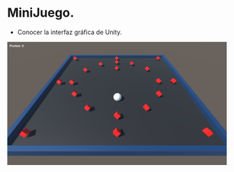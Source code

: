 # MiniJuego.

- Conocer la interfaz gráfica de Unity.

![Juego](https://github.com/AlfredoCU/MiniJuego/blob/master/Img/Juego.png)
